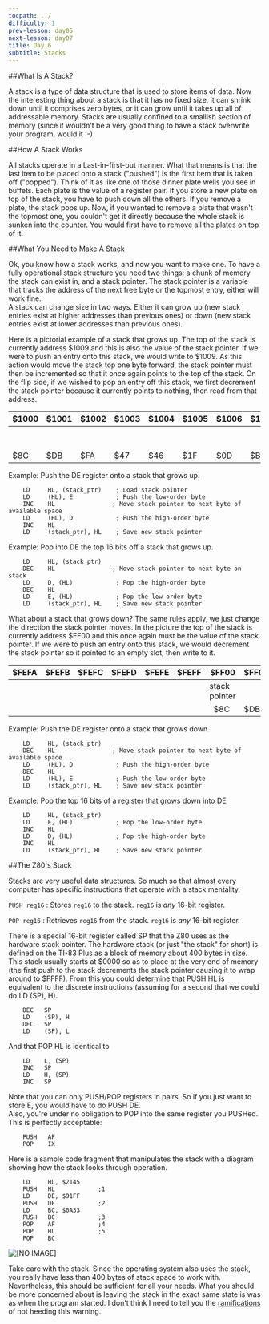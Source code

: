 ```yaml
---
tocpath: ../
difficulty: 1
prev-lesson: day05
next-lesson: day07
title: Day 6
subtitle: Stacks
---
```

##What Is A Stack?

A stack is a type of data structure that is used to store items of data.
Now the interesting thing about a stack is that it has no fixed size, it
can shrink down until it comprises zero bytes, or it can grow until it
takes up all of addressable memory. Stacks are usually confined to a
smallish section of memory (since it wouldn't be a very good thing to
have a stack overwrite your program, would it :-)

##How A Stack Works

All stacks operate in a Last-in-first-out manner. What that means is
that the last item to be placed onto a stack ("pushed") is the first
item that is taken off ("popped"). Think of it as like one of those
dinner plate wells you see in buffets. Each plate is the value of a
register pair. If you store a new plate on top of the stack, you have to
push down all the others. If you remove a plate, the stack pops up. Now,
if you wanted to remove a plate that wasn't the topmost one, you
couldn't get it directly because the whole stack is sunken into the
counter. You would first have to remove all the plates on top of it.

##What You Need to Make A Stack

Ok, you know how a stack works, and now you want to make one. To have a
fully operational stack structure you need two things: a chunk of memory
the stack can exist in, and a stack pointer. The stack pointer is a
variable that tracks the address of the next free byte or the topmost
entry, either will work fine.\
 A stack can change size in two ways. Either it can grow up (new stack
entries exist at higher addresses than previous ones) or down (new stack
entries exist at lower addresses than previous ones).

Here is a pictorial example of a stack that grows up. The top of the
stack is currently address \$1009 and this is also the value of the
stack pointer. If we were to push an entry onto this stack, we would
write to \$1009. As this action would move the stack top one byte
forward, the stack pointer must then be incremented so that it once
again points to the top of the stack. On the flip side, if we wished to
pop an entry off this stack, we first decrement the stack pointer
because it currently points to nothing, then read from that address.

| \$1000 | \$1001 | \$1002 | \$1003 | \$1004 | \$1005 | \$1006 | \$1007 | \$1008 | \$1009          | \$100A | \$100B | \$100C | \$100D |
|-------|--------|--------|--------|--------|--------|--------|--------|--------|-----------------|--------|--------|-------|------|
|       |        |        |        |        |        |        |        |        | stack<br>pointer|        |        |     |   | 
| \$8C  | \$DB   | \$FA   | \$47   | \$46   | \$1F   | \$0D   | \$B8   | \$03   |                 |        |        |     |   |

Example: Push the DE register onto a stack that grows up.

        LD     HL, (stack_ptr)    ; Load stack pointer
        LD     (HL), E            ; Push the low-order byte
        INC    HL                ; Move stack pointer to next byte of available space
        LD     (HL), D            ; Push the high-order byte
        INC    HL
        LD     (stack_ptr), HL    ; Save new stack pointer

Example: Pop into DE the top 16 bits off a stack that grows up.

        LD     HL, (stack_ptr)
        DEC    HL                ; Move stack pointer to next byte on stack
        LD     D, (HL)            ; Pop the high-order byte
        DEC    HL
        LD     E, (HL)            ; Pop the low-order byte
        LD     (stack_ptr), HL    ; Save new stack pointer

What about a stack that grows down? The same rules apply, we just change
the direction the stack pointer moves. In the picture the top of the
stack is currently address \$FF00 and this once again must be the value
of the stack pointer. If we were to push an entry onto this stack, we
would decrement the stack pointer so it pointed to an empty slot, then
write to it.

| \$FEFA | \$FEFB | \$FEFC | \$FEFD | \$FEFE | \$FEFF | \$FF00 | \$FF01 | \$FF02 | \$FF03 | \$FF04 | \$FF05 | \$FF06 | \$FF07 |
|--------|--------|--------|--------|--------|--------|--------|--------|--------|--------|--------|--------|--------|--------|
|        |        |        |        |        |   |stack<br>pointer |    |        |        |        |        |        |        |
|        |        |        |        |        |   |   \$8C          | \$DB | \$FA |   \$47 |  \$46  |  \$1F  |   \$0D |   \$B8 | 

Example: Push the DE register onto a stack that grows down.

        LD     HL, (stack_ptr)
        DEC    HL                ; Move stack pointer to next byte of available space
        LD     (HL), D            ; Push the high-order byte
        DEC    HL
        LD     (HL), E            ; Push the low-order byte
        LD     (stack_ptr), HL    ; Save new stack pointer

Example: Pop the top 16 bits of a register that grows down into DE

        LD     HL, (stack_ptr)
        LD     E, (HL)            ; Pop the low-order byte
        INC    HL
        LD     D, (HL)            ; Pop the high-order byte
        INC    HL
        LD     (stack_ptr), HL    ; Save new stack pointer

##The Z80's Stack

Stacks are very useful data structures. So much so that almost every
computer has specific instructions that operate with a stack mentality.

`PUSH reg16`
:   Stores `reg16` to the stack. 
    `reg16` is *any* 16-bit register.

`POP reg16`
:   Retrieves `reg16` from the stack.
    `reg16` is *any* 16-bit register.

There is a special 16-bit register called SP that the Z80 uses as the
hardware stack pointer. The hardware stack (or just "the stack" for
short) is defined on the TI-83 Plus as a block of memory about 400 bytes
in size. This stack usually starts at \$0000 so as to place at the very
end of memory (the first push to the stack decrements the stack pointer
causing it to wrap around to \$FFFF). From this you could determine that
PUSH HL is equivalent to the discrete instructions (assuming for a
second that we could do LD (SP), H).

        DEC   SP
        LD    (SP), H
        DEC   SP
        LD    (SP), L

And that POP HL is identical to

        LD    L, (SP)
        INC   SP
        LD    H, (SP)
        INC   SP

Note that you can only PUSH/POP registers in pairs. So if you just want
to store E, you would have to do PUSH DE.\
 Also, you're under no obligation to POP into the same register you
PUSHed. This is perfectly acceptable:

        PUSH   AF
        POP    IX

Here is a sample code fragment that manipulates the stack with a diagram
showing how the stack looks through operation.

        LD     HL, $2145
        PUSH   HL            ;1
        LD     DE, $91FF
        PUSH   DE            ;2
        LD     BC, $0A33
        PUSH   BC            ;3
        POP    AF            ;4
        POP    HL            ;5
        POP    BC

![[NO IMAGE]](../img/stack.png)

Take care with the stack. Since the operating system also uses the
stack, you really have less than 400 bytes of stack space to work with.
Nevertheless, this should be sufficient for all your needs. What you
should be more concerned about is leaving the stack in the exact same
state is was as when the program started. I don't think I need to tell
you the [ramifications](../ref/crash.html) of not heeding this warning.

